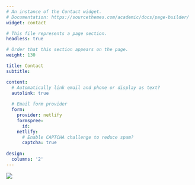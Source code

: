 ```yaml
---
# An instance of the Contact widget.
# Documentation: https://sourcethemes.com/academic/docs/page-builder/
widget: contact

# This file represents a page section.
headless: true

# Order that this section appears on the page.
weight: 130

title: Contact
subtitle:

content:
  # Automatically link email and phone or display as text?
  autolink: true
  
  # Email form provider
  form:
    provider: netlify
    formspree:
      id:
    netlify:
      # Enable CAPTCHA challenge to reduce spam?
      captcha: true
  
design:
  columns: '2'
---
```

<a href='https://clustrmaps.com/site/1bszr'  title='Visit tracker'><img src='//clustrmaps.com/map_v2.png?cl=ffffff&w=a&t=n&d=8fvHzo2TbhnQ_DEXv2wetFcZcCmIVCzrg7kLDuRfo94'/></a>
